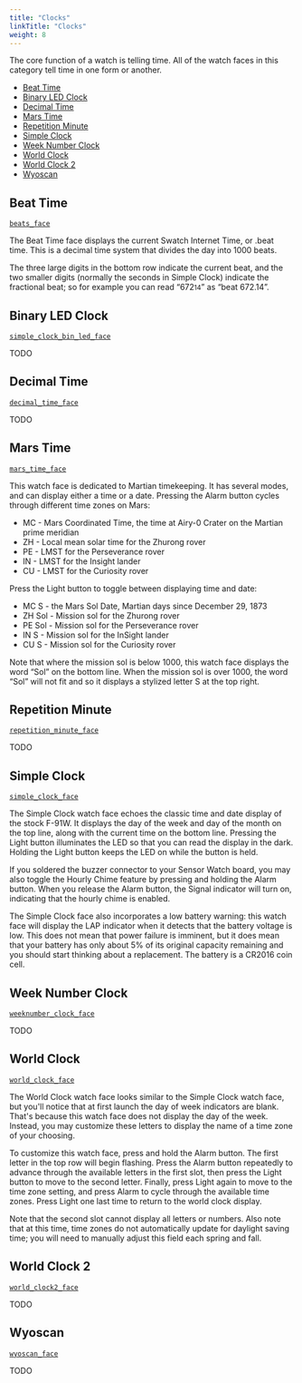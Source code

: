 ```yaml
---
title: "Clocks"
linkTitle: "Clocks"
weight: 8
---
```

The core function of a watch is telling time. All of the watch faces in this category tell time in one form or another.

* [Beat Time](#beat-time)
* [Binary LED Clock](#binary-led-clock)
* [Decimal Time](#decimal-time)
* [Mars Time](#mars-time)
* [Repetition Minute](#repetition-minute)
* [Simple Clock](#simple-clock)
* [Week Number Clock](#week-number-clock)
* [World Clock](#world-clock)
* [World Clock 2](#world-clock-2)
* [Wyoscan](#wyoscan)

Beat Time
---------
[`beats_face`](https://github.com/joeycastillo/Sensor-Watch/blob/main/movement/watch_faces/clock/beats_face.h)

The Beat Time face displays the current Swatch Internet Time, or .beat time. This is a decimal time system that divides the day into 1000 beats.

The three large digits in the bottom row indicate the current beat, and the two smaller digits (normally the seconds in Simple Clock) indicate the fractional beat; so for example you can read “672<small>14</small>” as “beat 672.14”.

Binary LED Clock
----------------
[`simple_clock_bin_led_face`](https://github.com/joeycastillo/Sensor-Watch/blob/main/movement/watch_faces/clock/simple_clock_bin_led_face.h)

TODO

Decimal Time
------------
[`decimal_time_face`](https://github.com/joeycastillo/Sensor-Watch/blob/main/movement/watch_faces/clock/decimal_time_face.h)

TODO

Mars Time
---------
[`mars_time_face`](https://github.com/joeycastillo/Sensor-Watch/blob/main/movement/watch_faces/clock/mars_time_face.h)

This watch face is dedicated to Martian timekeeping. It has several modes, and can display either a time or a date. Pressing the Alarm button cycles through different time zones on Mars:

* MC - Mars Coordinated Time, the time at Airy-0 Crater on the Martian prime meridian
* ZH - Local mean solar time for the Zhurong rover
* PE - LMST for the Perseverance rover
* IN - LMST for the Insight lander
* CU - LMST for the Curiosity rover

Press the Light button to toggle between displaying time and date:

* MC S - the Mars Sol Date, Martian days since December 29, 1873
* ZH Sol - Mission sol for the Zhurong rover
* PE Sol - Mission sol for the Perseverance rover
* IN S - Mission sol for the InSight lander
* CU S - Mission sol for the Curiosity rover

Note that where the mission sol is below 1000, this watch face displays the word “Sol” on the bottom line. When the mission sol is over 1000, the word “Sol” will not fit and so it displays a stylized letter S at the top right.

Repetition Minute
-----------------
[`repetition_minute_face`](https://github.com/joeycastillo/Sensor-Watch/blob/main/movement/watch_faces/clock/repetition_minute_face.h)

TODO

Simple Clock
------------
[`simple_clock_face`](https://github.com/joeycastillo/Sensor-Watch/blob/main/movement/watch_faces/clock/simple_clock_face.h)

The Simple Clock watch face echoes the classic time and date display of the stock F-91W. It displays the day of the week and day of the month on the top line, along with the current time on the bottom line. Pressing the Light button illuminates the LED so that you can read the display in the dark. Holding the Light button keeps the LED on while the button is held.

If you soldered the buzzer connector to your Sensor Watch board, you may also toggle the Hourly Chime feature by pressing and holding the Alarm button. When you release the Alarm button, the Signal indicator will turn on, indicating that the hourly chime is enabled.

The Simple Clock face also incorporates a low battery warning: this watch face will display the LAP indicator when it detects that the battery voltage is low. This does not mean that power failure is imminent, but it does mean that your battery has only about 5% of its original capacity remaining and you should start thinking about a replacement. The battery is a CR2016 coin cell.

Week Number Clock
-----------------
[`weeknumber_clock_face`](https://github.com/joeycastillo/Sensor-Watch/blob/main/movement/watch_faces/clock/weeknumber_clock_face.h)

TODO

World Clock
-----------
[`world_clock_face`](https://github.com/joeycastillo/Sensor-Watch/blob/main/movement/watch_faces/clock/world_clock_face.h)

The World Clock watch face looks similar to the Simple Clock watch face, but you'll notice that at first launch the day of week indicators are blank. That's because this watch face does not display the day of the week. Instead, you may customize these letters to display the name of a time zone of your choosing.

To customize this watch face, press and hold the Alarm button. The first letter in the top row will begin flashing. Press the Alarm button repeatedly to advance through the available letters in the first slot, then press the Light button to move to the second letter. Finally, press Light again to move to the time zone setting, and press Alarm to cycle through the available time zones. Press Light one last time to return to the world clock display.

Note that the second slot cannot display all letters or numbers. Also note that at this time, time zones do not automatically update for daylight saving time; you will need to manually adjust this field each spring and fall.

World Clock 2
-------------
[`world_clock2_face`](https://github.com/joeycastillo/Sensor-Watch/blob/main/movement/watch_faces/clock/world_clock2_face.h)

TODO

Wyoscan
-------
[`wyoscan_face`](https://github.com/joeycastillo/Sensor-Watch/blob/main/movement/watch_faces/clock/wyoscan_face.h)

TODO

